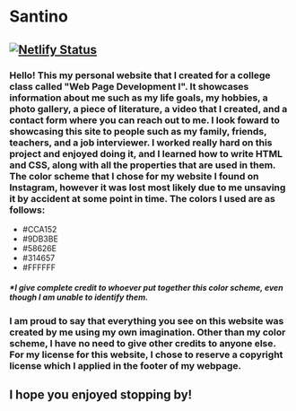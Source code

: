 # Santino

## [![Netlify Status](https://api.netlify.com/api/v1/badges/6cf1db2c-b1ae-4c6f-b0e5-751d3afcfee8/deploy-status)](https://app.netlify.com/sites/tino1360/deploys)

### Hello! This my personal website that I created for a college class called "Web Page Development I". It showcases information about me such as my life goals, my hobbies, a photo gallery, a piece of literature, a video that I created, and a contact form where you can reach out to me. I look foward to showcasing this site to people such as my family, friends, teachers, and a job interviewer. I worked really hard on this project and enjoyed doing it, and I learned how to write HTML and CSS, along with all the properties that are used in them. The color scheme that I chose for my website I found on Instagram, however it was lost most likely due to me unsaving it by accident at some point in time. The colors I used are as follows:


* #CCA152
* #9DB3BE
* #58626E
* #314657
* #FFFFFF


##### *I give complete credit to whoever put together this color scheme, even though I am unable to identify them.

### I am proud to say that everything you see on this website was created by me using my own imagination. Other than my color scheme, I have no need to give other credits to anyone else. For my license for this website, I chose to reserve a copyright license which I applied in the footer of my webpage.

## I hope you enjoyed stopping by!



